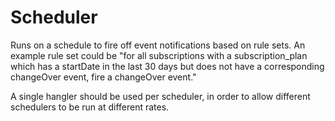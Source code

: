 # Scheduler

Runs on a schedule to fire off event notifications based on rule sets. An example rule set could be "for all subscriptions with a  subscription_plan which has a startDate in the last 30 days but does not have a corresponding changeOver event, fire a changeOver event." 

A single hangler should be used per scheduler, in order to allow different schedulers to be run at different rates. 